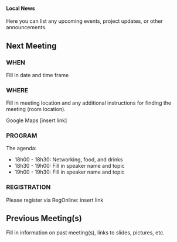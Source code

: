 #### Local News

Here you can list any upcoming events, project updates, or other
announcements.

## Next Meeting

### WHEN

Fill in date and time frame

### WHERE

Fill in meeting location and any additional instructions for finding the
meeting (room location).


Google Maps \[insert link\]

### PROGRAM

The agenda:

  - 18h00 - 18h30: Networking, food, and drinks
  - 18h30 - 19h00: Fill in speaker name and topic
  - 19h00 - 19h30: Fill in speaker name and topic

### REGISTRATION

Please register via RegOnline: insert link

## Previous Meeting(s)

Fill in information on past meeting(s), links to slides, pictures, etc.